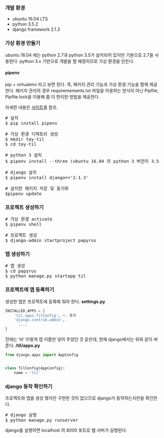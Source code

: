 ### 개발 환경 
* ubuntu 16.04 LTS
* python 3.5.2
* django framework 2.1.3

### 가상 환경 만들기 
ubuntu 16.04 에는 python 2.7과 python 3.5가 설치되어 있지만 기본으로 2.7을 사용한다. 
python 3.x 기반으로 개발을 할 예정이므로 가상 환경을 만든다. 

#### pipenv 
pip + virtualenv 라고 보면 된다. 즉, 패키지 관리 기능과 가상 환경 기능을 함께 제공한다. 
패키지 관리의 경우 requiremements.txt 파일을 이용하는 방식이 아닌 Pipfile, Pipfile.lock을 이용해 좀 더 편리한 방법을 제공한다. 

자세한 내용은 [사이트](https://github.com/pypa/pipenv)를 참조. 

<pre>
# 설치 
$ pip install pipenv

# 가상 환경 디렉토리 생성 
$ mkdir toy-til
$ cd toy-til

# python 3 설치 
$ pipenv install --three (ubuntu 16.04 의 python 3 버전이 3.5 이므로 3.5 버전이 설치)

# django 설치 
$ pipenv install django=='2.1.3'

# 설치한 패키지 저장 및 동기화 
$pipenv update
</pre>

### 프로젝트 생성하기 

<pre>
# 가상 환경 activate
$ pipenv shell

# 프로젝트 생성 
$ django-admin startproject papyrus
</pre>

### 앱 생성하기 

<pre>
# 앱 생성 
$ cd papyrus
$ python manage.py startapp til
</pre>

### 프로젝트에 앱 등록하기 

생성한 앱은 프로젝트에 등록해 줘야 한다. 
**settings.py**

```python
INSTALLED_APPS = [
    'til.apps.TilConfig', <- 추가 
    'django.contrib.admin',
      ....
]
```

전에는 'til' 이렇게 앱 이름만 넣어 주었던 것 같은데, 현재 django에서는 위와 같이 써 준다. 
**/til/apps.py**
```python
from django.apps import AppConfig


class TilConfig(AppConfig):
    name = 'til'
```

### django 동작 확인하기 
프로젝트와 앱을 생성 했지만 구현한 것이 없으므로 django가 동작하는지만을 확인한다. 

<pre>
# django 실행 
$ python manage.py runserver 
</pre>
django를 실행하면 localhost 의 8000 포트로 웹 서버가 실행된다. 





